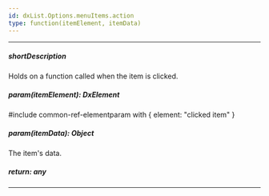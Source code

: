 ```yaml
---
id: dxList.Options.menuItems.action
type: function(itemElement, itemData)
---
```

---
##### shortDescription
Holds on a function called when the item is clicked.

##### param(itemElement): DxElement
#include common-ref-elementparam with { element: "clicked item" }

##### param(itemData): Object
The item's data.

##### return: any
<!-- Description goes here -->

---
